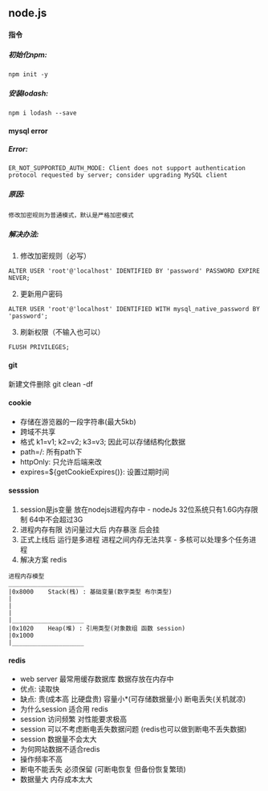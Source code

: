 ## node.js

#### 指令
##### 初始化npm:
``` 
npm init -y
```

##### 安装lodash:
```
npm i lodash --save
```


#### mysql error
##### Error:
```
ER_NOT_SUPPORTED_AUTH_MODE: Client does not support authentication protocol requested by server; consider upgrading MySQL client
```

##### 原因:
```
修改加密规则为普通模式，默认是严格加密模式
```

##### 解决办法:

1. 修改加密规则（必写）
```
ALTER USER 'root'@'localhost' IDENTIFIED BY 'password' PASSWORD EXPIRE NEVER;
```

2. 更新用户密码
```
ALTER USER 'root'@'localhost' IDENTIFIED WITH mysql_native_password BY 'password';
```

3. 刷新权限（不输入也可以）
```
FLUSH PRIVILEGES;
```

#### git
新建文件删除
git clean -df


#### cookie
 - 存储在游览器的一段字符串(最大5kb)
 - 跨域不共享
 - 格式 k1=v1; k2=v2; k3=v3; 因此可以存储结构化数据
 - path=/: 所有path下
 - httpOnly: 只允许后端来改
 - expires=${getCookieExpires()}: 设置过期时间


 #### sesssion
  1. session是js变量 放在nodejs进程内存中
    - nodeJs 32位系统只有1.6G内存限制 64中不会超过3G
  2. 进程内存有限 访问量过大后 内存暴涨 后会挂
  3. 正式上线后 运行是多进程 进程之间内存无法共享
    - 多核可以处理多个任务进程
  4. 解决方案 redis

  ```
  进程内存模型
  _____________________
  |0x8000    Stack(栈) : 基础变量(数字类型 布尔类型)
  |
  |
  |
  |____________________
  |0x1020    Heap(堆) : 引用类型(对象数组 函数 session)
  |0x1000
  |____________________
  ```


  #### redis
  - web server 最常用缓存数据库 数据存放在内存中
   - 优点: 读取快
   - 缺点: 贵(成本高 比硬盘贵) 容量小*(可存储数据量小) 断电丢失(关机就凉)
  - 为什么session 适合用 redis
   - session 访问频繁 对性能要求极高
   - session 可以不考虑断电丢失数据问题 (redis也可以做到断电不丢失数据)
   - session 数据量不会太大
  - 为何网站数据不适合redis
   - 操作频率不高
   - 断电不能丢失 必须保留 (可断电恢复 但备份恢复繁琐)
   - 数据量大 内存成本太大